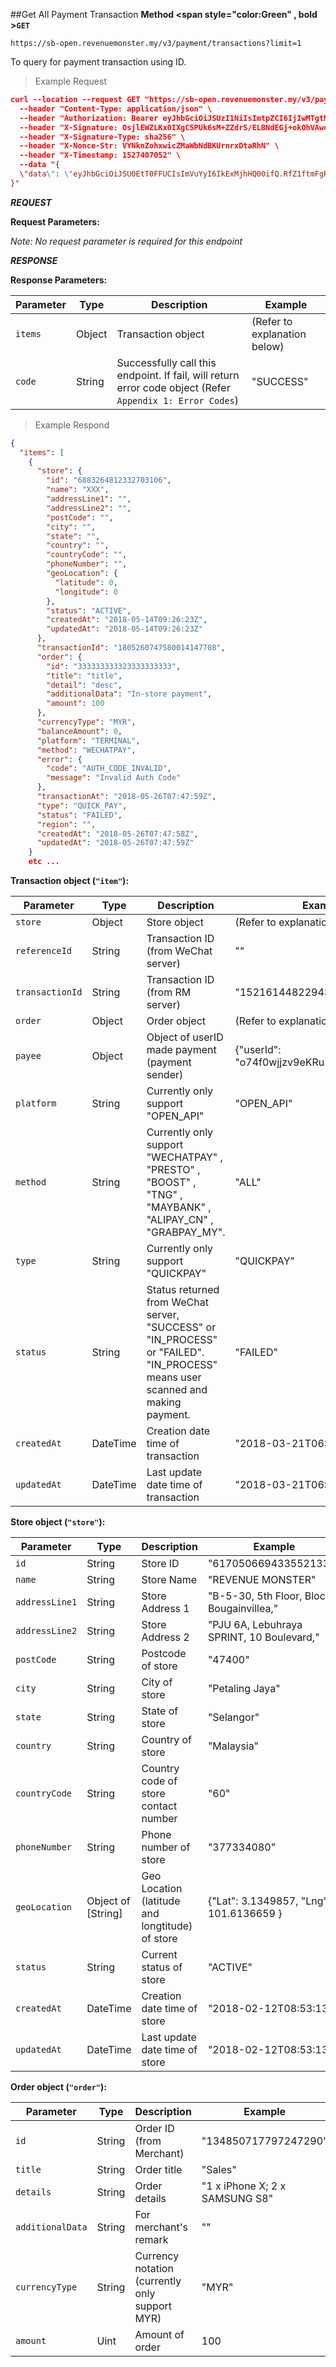 ##Get All Payment Transaction
**Method <span style="color:Green" , bold >`GET`</span>**

`https://sb-open.revenuemonster.my/v3/payment/transactions?limit=1`

To query for payment transaction using ID.

> Example Request

```json
curl --location --request GET "https://sb-open.revenuemonster.my/v3/payment/transactions" \
  --header "Content-Type: application/json" \
  --header "Authorization: Bearer eyJhbGciOiJSUzI1NiIsImtpZCI6IjIwMTgtMDMtMTMiLCJ0eXAiOiJKV1QifQ.eyJhdWQiOlsiKiJdLCJleHAiOjE1MjE2MjkyNTYsImlhdCI6MTUyMTYyMjA1NywiaXNzIjoiaHR0cHM6Ly9zYi1vYXV0aC5yZXZlbnVlbW9uc3Rlci5teSIsImp0aSI6IkVod0tFRTlCZFhSb1FXTmpaWE56Vkc5clpXNFF5cmYza3EzTDY4QnoiLCJuYmYiOjE1MjE2MjIwNTcsInN1YiI6IkVoUUtDRTFsY21Ob1lXNTBFSlhWemQzd3JhcVRPUklRQ2dSVmMyVnlFSXlKcUl6dnlNUFZjUSJ9.dJknY9MZHLNrKx1p7gZxS0_oA3uXLWplDU1r1dpwxIbmdB6yw4tQBTXKlWArDfKLlBDn6v22_gT5Px7sdCMj7e5M9eRoJoMnoPnslgYpmJJ5kjqAbKU7dUxKb1OzFLrvmtSK9r-FRLVtMFHioWYpwgSvSPBgZ6lAYkUyDzH7aKadFYtQcBuJR0hlq2CXtP0mzbHOeu2q6giONf3E5-XqS8lLRtuHPAbJ7_YFwo0Oe2zc6h05IOocmx_NvBVPfDBnuygTU063h70Q987MYeGDV_Os4N6N_I4b-GoHprEPtmntB1RJPrFrY28hvvoUfDHXHZVXT1GlrsozrkWV4EjbTw" \
  --header "X-Signature: OsjlEWZLKx0IXgC5PUk6sM+ZZdrS/ELBNdEGj+okOhVAwo/i+GK91CwEmIbLko+p0Vbs8Ph+iBQG/3DyS7kHug==" \
  --header "X-Signature-Type: sha256" \
  --header "X-Nonce-Str: VYNknZohxwicZMaWbNdBKUrnrxDtaRhN" \
  --header "X-Timestamp: 1527407052" \
  --data "{
  \"data\": \"eyJhbGciOiJSU0EtT0FFUCIsImVuYyI6IkExMjhHQ00ifQ.RfZ1ftmFgRj0ptCK4EbBrY5ysnvvW5NNOq9bJ8-LXM1bY4805rDjFQnyXBc_edpzL-o-c1H3xQG4A1b2uCqrQVBUZ5ohr9fa0ZzHY4DuiHuceadhBhpVN5z3TPpE_pFPO7xleJOIvPswwi-_btiUAU64fNL-q8a6UCANuOtvQDvvoAv7fo7snS1eA2XkrVjSfgIsk9uMd5T6HoWagBZzJCjlzgOpf4jVl2Se5DOthvCs-t21Yla9uQdkAZASAA7fUHnkCeHXaF9Psr_tZ0j_g9LL51XGTz0wg_4Lv9ldEecSsZkWD2JsUzkujYJoHj_qu3cZGamx2YgngWe03q639g.tGaA9osvbYYGc5_G.sn2J5NUwaK-yD2RcvGe3IWOeLjjnvBk.jZvdmjli2NwNK13Z3H8iYQ\"
}"
```

**_REQUEST_**

<strong>Request Parameters:</strong>

_Note: No request parameter is required for this endpoint_

**_RESPONSE_**

<strong>Response Parameters:</strong>

| Parameter          | Type   | Description                                                                                               | Example                      |
| ------------------ | ------ | --------------------------------------------------------------------------------------------------------- | ---------------------------- |
| <code>items</code> | Object | Transaction object                                                                                        | (Refer to explanation below) |
| <code>code</code>  | String | Successfully call this endpoint. If fail, will return error code object (Refer `Appendix 1: Error Codes`) | "SUCCESS"                    |

> Example Respond

```json
{
  "items": [
    {
      "store": {
        "id": "6883264812332703106",
        "name": "XXX",
        "addressLine1": "",
        "addressLine2": "",
        "postCode": "",
        "city": "",
        "state": "",
        "country": "",
        "countryCode": "",
        "phoneNumber": "",
        "geoLocation": {
          "latitude": 0,
          "longitude": 0
        },
        "status": "ACTIVE",
        "createdAt": "2018-05-14T09:26:23Z",
        "updatedAt": "2018-05-14T09:26:23Z"
      },
      "transactionId": "1805260747580014147708",
      "order": {
        "id": "333333333323333333333",
        "title": "title",
        "detail": "desc",
        "additionalData": "In-store payment",
        "amount": 100
      },
      "currencyType": "MYR",
      "balanceAmount": 0,
      "platform": "TERMINAL",
      "method": "WECHATPAY",
      "error": {
        "code": "AUTH_CODE_INVALID",
        "message": "Invalid Auth Code"
      },
      "transactionAt": "2018-05-26T07:47:59Z",
      "type": "QUICK_PAY",
      "status": "FAILED",
      "region": "",
      "createdAt": "2018-05-26T07:47:58Z",
      "updatedAt": "2018-05-26T07:47:59Z"
    }
    etc ...
```

<strong>Transaction object (`"item"`):</strong>

| Parameter                  | Type     | Description                                                                                                                    | Example                                    |
| -------------------------- | -------- | ------------------------------------------------------------------------------------------------------------------------------ | ------------------------------------------ |
| <code>store</code>         | Object   | Store object                                                                                                                   | (Refer to explanation below)               |
| <code>referenceId</code>   | String   | Transaction ID (from WeChat server)                                                                                            | ""                                         |
| <code>transactionId</code> | String   | Transaction ID (from RM server)                                                                                                | "152161448229438994"                       |
| <code>order</code>         | Object   | Order object                                                                                                                   | (Refer to explanation below)               |
| <code>payee</code>         | Object   | Object of userID made payment (payment sender)                                                                                 | {"userId": "o74f0wjjzv9eKRu1fccrZswVFnOQ"} |
| <code>platform</code>      | String   | Currently only support "OPEN_API"                                                                                              | "OPEN_API"                                 |
| <code>method</code>        | String   | Currently only support "WECHATPAY" , "PRESTO" , "BOOST" , "TNG" , "MAYBANK" , "ALIPAY_CN" , "GRABPAY_MY".                      | "ALL"                                      |
| <code>type</code>          | String   | Currently only support "QUICKPAY"                                                                                              | "QUICKPAY"                                 |
| <code>status</code>        | String   | Status returned from WeChat server, "SUCCESS" or "IN_PROCESS" or "FAILED". "IN_PROCESS" means user scanned and making payment. | "FAILED"                                   |
| <code>createdAt</code>     | DateTime | Creation date time of transaction                                                                                              | "2018-03-21T06:41:22Z"                     |
| <code>updatedAt</code>     | DateTime | Last update date time of transaction                                                                                           | "2018-03-21T06:41:22Z"                     |

<strong>Store object (`"store"`):</strong>

| Parameter                 | Type               | Description                                     | Example                                   |
| ------------------------- | ------------------ | ----------------------------------------------- | ----------------------------------------- |
| <code>id</code>           | String             | Store ID                                        | "6170506694335521334"                     |
| <code>name</code>         | String             | Store Name                                      | "REVENUE MONSTER"                         |
| <code>addressLine1</code> | String             | Store Address 1                                 | "B-5-30, 5th Floor, Block Bougainvillea," |
| <code>addressLine2</code> | String             | Store Address 2                                 | "PJU 6A, Lebuhraya SPRINT, 10 Boulevard," |
| <code>postCode</code>     | String             | Postcode of store                               | "47400"                                   |
| <code>city</code>         | String             | City of store                                   | "Petaling Jaya"                           |
| <code>state</code>        | String             | State of store                                  | "Selangor"                                |
| <code>country</code>      | String             | Country of store                                | "Malaysia"                                |
| <code>countryCode</code>  | String             | Country code of store contact number            | "60"                                      |
| <code>phoneNumber</code>  | String             | Phone number of store                           | "377334080"                               |
| <code>geoLocation</code>  | Object of [String] | Geo Location (latitude and longtitude) of store | {"Lat": 3.1349857, "Lng": 101.6136659 }   |
| <code>status</code>       | String             | Current status of store                         | "ACTIVE"                                  |
| <code>createdAt</code>    | DateTime           | Creation date time of store                     | "2018-02-12T08:53:13Z"                    |
| <code>updatedAt</code>    | DateTime           | Last update date time of store                  | "2018-02-12T08:53:13Z"                    |

<strong>Order object (`"order"`):</strong>

| Parameter                   | Type   | Description                                    | Example                        |
| --------------------------- | ------ | ---------------------------------------------- | ------------------------------ |
| <code>id</code>             | String | Order ID (from Merchant)                       | "134850717797247290"           |
| <code>title</code>          | String | Order title                                    | "Sales"                        |
| <code>details</code>        | String | Order details                                  | "1 x iPhone X; 2 x SAMSUNG S8" |
| <code>additionalData</code> | String | For merchant's remark                          | ""                             |
| <code>currencyType</code>   | String | Currency notation (currently only support MYR) | "MYR"                          |
| <code>amount</code>         | Uint   | Amount of order                                | 100                            |
